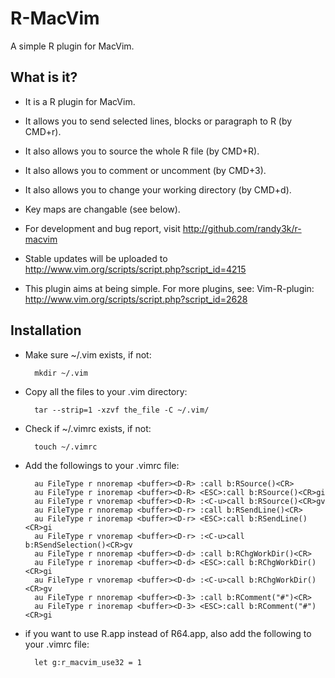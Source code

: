 # R-MacVim
A simple R plugin for MacVim.

## What is it?
- It is a R plugin for MacVim.
 
- It allows you to send selected lines, blocks or paragraph to R (by CMD+r).

- It also allows you to source the whole R file (by CMD+R). 

- It also allows you to comment or uncomment (by CMD+3).

- It also allows you to change your working directory (by CMD+d).

- Key maps are changable (see below).

- For development and bug report, visit
 http://github.com/randy3k/r-macvim

- Stable updates will be uploaded to
 http://www.vim.org/scripts/script.php?script_id=4215

- This plugin aims at being simple. For more plugins, see:
 Vim-R-plugin: http://www.vim.org/scripts/script.php?script_id=2628

## Installation

- Make sure ~/.vim exists, if not:

        mkdir ~/.vim

- Copy all the files to your .vim directory:

        tar --strip=1 -xzvf the_file -C ~/.vim/

- Check if ~/.vimrc exists, if not:

        touch ~/.vimrc

- Add the followings to your .vimrc file:

        au FileType r nnoremap <buffer><D-R> :call b:RSource()<CR>
        au FileType r inoremap <buffer><D-R> <ESC>:call b:RSource()<CR>gi
        au FileType r vnoremap <buffer><D-R> :<C-u>call b:RSource()<CR>gv
        au FileType r nnoremap <buffer><D-r> :call b:RSendLine()<CR>
        au FileType r inoremap <buffer><D-r> <ESC>:call b:RSendLine()<CR>gi
        au FileType r vnoremap <buffer><D-r> :<C-u>call b:RSendSelection()<CR>gv
        au FileType r nnoremap <buffer><D-d> :call b:RChgWorkDir()<CR>
        au FileType r inoremap <buffer><D-d> <ESC>:call b:RChgWorkDir()<CR>gi
        au FileType r vnoremap <buffer><D-d> :<C-u>call b:RChgWorkDir()<CR>gv
        au FileType r nnoremap <buffer><D-3> :call b:RComment("#")<CR>
        au FileType r inoremap <buffer><D-3> <ESC>:call b:RComment("#")<CR>gi

- if you want to use R.app instead of R64.app, also add the following to your .vimrc file:

        let g:r_macvim_use32 = 1
